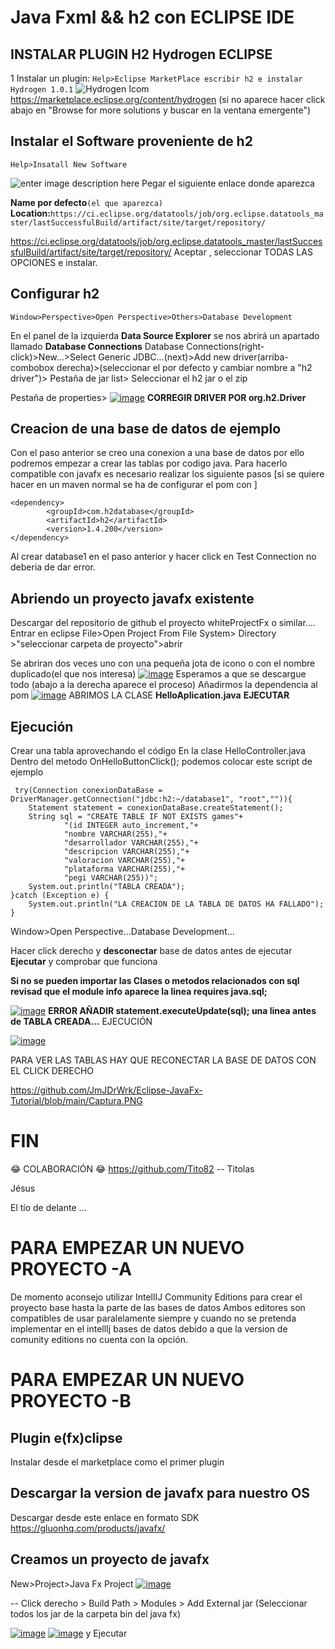 ﻿# Java Fxml && h2 con ECLIPSE IDE
## INSTALAR PLUGIN H2 Hydrogen ECLIPSE
1 Instalar un plugin: 
`Help>Eclipse MarketPlace
escribir h2 e instalar Hydrogen 1.0.1`
![Hydrogen Icom](https://marketplace.eclipse.org/sites/default/files/styles/ds_medium/public/default_images/default_2.png)
https://marketplace.eclipse.org/content/hydrogen
(si no aparece hacer click abajo en "Browse for more solutions y buscar en la ventana emergente") 

## Instalar el Software proveniente de h2

    Help>Insatall New Software 

![enter image description here](https://huongdanjava.com/wp-content/uploads/2021/08/install-glassfish-server-in-eclipse-1.png)
Pegar el siguiente enlace donde aparezca 

**Name por defecto**`(el que aparezca)`
**Location:**`https://ci.eclipse.org/datatools/job/org.eclipse.datatools_master/lastSuccessfulBuild/artifact/site/target/repository/` 

https://ci.eclipse.org/datatools/job/org.eclipse.datatools_master/lastSuccessfulBuild/artifact/site/target/repository/
Aceptar , seleccionar TODAS LAS OPCIONES e instalar.

## Configurar h2

    Window>Perspective>Open Perspective>Others>Database Development
En el panel de la izquierda **Data Source Explorer** se nos abrirá un apartado llamado **Database Connections**
Database Connections(right-click)>New...>Select Generic JDBC...(next)>Add new driver(arriba-combobox derecha)>(seleccionar el por defecto y cambiar nombre a "h2 driver")>
Pestaña de jar list> Seleccionar el h2 jar o el zip

Pestaña de properties> 
<a href="https://imgbb.com/"><img src="https://i.ibb.co/NNGNMbx/image.png" alt="image" border="0"></a>
**CORREGIR DRIVER POR org.h2.Driver**

## Creacion de una base de datos de ejemplo
Con el paso anterior se creo una conexion a una base de datos por ello podremos empezar a crear las tablas por codigo java.
Para hacerlo compatible con javafx es necesario realizar los siguiente pasos
[si se quiere hacer en un maven normal se ha de configurar el pom con ]

    <dependency>
            <groupId>com.h2database</groupId>
            <artifactId>h2</artifactId>
            <version>1.4.200</version>
    </dependency>
            
  Al crear database1 en el paso anterior y hacer click en Test Connection no deberia de dar error.

## Abriendo un proyecto javafx existente 
Descargar del repositorio de github el proyecto whiteProjectFx o similar....
Entrar en eclipse File>Open Project From File System> Directory >"seleccionar carpeta de proyecto">abrir

Se abriran dos veces uno con una pequeña jota de icono o con el nombre duplicado(el que nos interesa)
<a href="https://imgbb.com/"><img src="https://i.ibb.co/FqzXJGS/image.png" alt="image" border="0"></a>
Esperamos a que se descargue todo (abajo a la derecha aparece el proceso)
Añadirmos la dependencia al pom
<a href="https://ibb.co/9Y7Rv40"><img src="https://i.ibb.co/ZT0yJgr/image.png" alt="image" border="0"></a>
ABRIMOS LA CLASE **HelloAplication.java**
**EJECUTAR**
## Ejecución
Crear una tabla aprovechando el código
En la clase HelloController.java
Dentro del metodo OnHelloButtonClick();
podemos colocar este script de ejemplo

     try(Connection conexionDataBase = DriverManager.getConnection("jdbc:h2:~/database1", "root","")){
        Statement statement = conexionDataBase.createStatement();
        String sql = "CREATE TABLE IF NOT EXISTS games"+
                "(id INTEGER auto_increment,"+
                "nombre VARCHAR(255),"+
                "desarrollador VARCHAR(255),"+
                "descripcion VARCHAR(255),"+
                "valoracion VARCHAR(255),"+
                "plataforma VARCHAR(255),"+
                "pegi VARCHAR(255))";
        System.out.println("TABLA CREADA");
    }catch (Exception e) {
    	System.out.println("LA CREACION DE LA TABLA DE DATOS HA FALLADO");
	}

Window>Open Perspective...Database Development...

Hacer click derecho y **desconectar** base de datos antes de ejecutar
**Ejecutar** y comprobar que funciona

**Si no se pueden importar las Clases o metodos relacionados con sql revisad que el module info aparece la linea requires java.sql;**

<a href="https://ibb.co/wM3pHv1"><img src="https://i.ibb.co/Lnb9wGf/image.png" alt="image" border="0"></a>
 **ERROR AÑADIR         statement.executeUpdate(sql); una linea antes de TABLA CREADA...**
EJECUCIÓN

<a href="https://ibb.co/qdXBdBH"><img src="https://i.ibb.co/Y3Y2325/image.png" alt="image" border="0"></a>

PARA VER LAS TABLAS HAY QUE RECONECTAR LA BASE DE DATOS CON EL CLICK DERECHO


https://github.com/JmJDrWrk/Eclipse-JavaFx-Tutorial/blob/main/Captura.PNG

# FIN

😂 COLABORACIÓN 😂
https://github.com/Tito82 -- Titolas

Jésus

El tío de delante
...

# PARA EMPEZAR UN NUEVO PROYECTO -A
De momento aconsejo utilizar IntellIJ Community Editions para crear el proyecto base hasta la parte de las bases de datos
Ambos editores son compatibles de usar paralelamente siempre y cuando no se pretenda implementar en el intellIj bases de datos
debido a que la version de comunity editions no cuenta con la opción.

# PARA EMPEZAR UN NUEVO PROYECTO -B
## Plugin e(fx)clipse
Instalar desde el marketplace como el primer plugin
## Descargar la version de javafx para nuestro OS 
Descargar desde este enlace en formato SDK
https://gluonhq.com/products/javafx/

## Creamos un proyecto de javafx 
New>Project>Java Fx Project
<a href="https://imgbb.com/"><img src="https://i.ibb.co/NWLpsnz/image.png" alt="image" border="0"></a> 


-- Click derecho > Build Path > Modules > Add External jar (Seleccionar todos los jar de la carpeta bin del java fx)

<a href="https://ibb.co/j4g8T7f"><img src="https://i.ibb.co/f04X2mF/image.png" alt="image" border="0"></a>
<a href="https://ibb.co/fCtCq0t"><img src="https://i.ibb.co/SK0K5v0/image.png" alt="image" border="0"></a>
y Ejecutar
